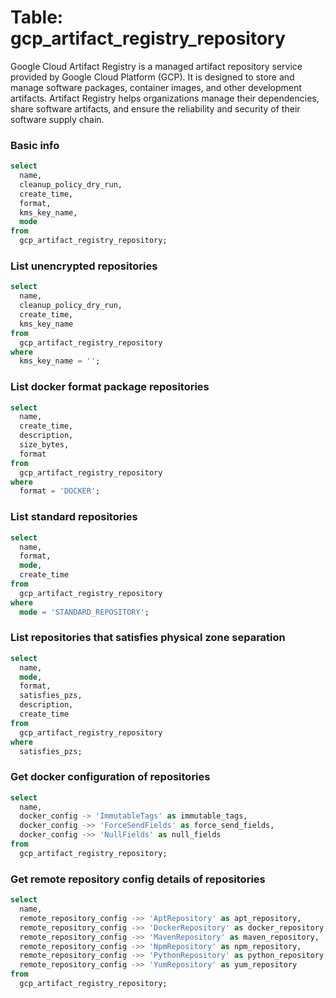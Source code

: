 # Table: gcp_artifact_registry_repository

Google Cloud Artifact Registry is a managed artifact repository service provided by Google Cloud Platform (GCP). It is designed to store and manage software packages, container images, and other development artifacts. Artifact Registry helps organizations manage their dependencies, share software artifacts, and ensure the reliability and security of their software supply chain.

### Basic info

```sql
select
  name,
  cleanup_policy_dry_run,
  create_time,
  format,
  kms_key_name,
  mode
from
  gcp_artifact_registry_repository;
```

### List unencrypted repositories

```sql
select
  name,
  cleanup_policy_dry_run,
  create_time,
  kms_key_name
from
  gcp_artifact_registry_repository
where
  kms_key_name = '';
```

### List docker format package repositories

```sql
select
  name,
  create_time,
  description,
  size_bytes,
  format
from
  gcp_artifact_registry_repository
where
  format = 'DOCKER';
```

### List standard repositories

```sql
select
  name,
  format,
  mode,
  create_time
from
  gcp_artifact_registry_repository
where
  mode = 'STANDARD_REPOSITORY';
```

### List repositories that satisfies physical zone separation

```sql
select
  name,
  mode,
  format,
  satisfies_pzs,
  description,
  create_time
from
  gcp_artifact_registry_repository
where
  satisfies_pzs;
```

### Get docker configuration of repositories

```sql
select
  name,
  docker_config -> 'ImmutableTags' as immutable_tags,
  docker_config ->> 'ForceSendFields' as force_send_fields,
  docker_config ->> 'NullFields' as null_fields
from
  gcp_artifact_registry_repository;
```

### Get remote repository config details of repositories

```sql
select
  name,
  remote_repository_config ->> 'AptRepository' as apt_repository,
  remote_repository_config ->> 'DockerRepository' as docker_repository,
  remote_repository_config ->> 'MavenRepository' as maven_repository,
  remote_repository_config ->> 'NpmRepository' as npm_repository,
  remote_repository_config ->> 'PythonRepository' as python_repository,
  remote_repository_config ->> 'YumRepository' as yum_repository
from
  gcp_artifact_registry_repository;
```